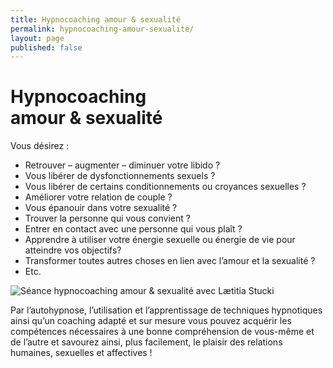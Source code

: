 ```yaml
---
title: Hypnocoaching amour & sexualité
permalink: hypnocoaching-amour-sexualite/
layout: page
published: false
---
```


# Hypnocoaching<br/>amour & sexualité

Vous désirez :

- Retrouver – augmenter – diminuer votre libido ?
- Vous libérer de dysfonctionnements sexuels ?
- Vous libérer de certains conditionnements ou croyances sexuelles ?
- Améliorer votre relation de couple ?
- Vous épanouir dans votre sexualité ?
- Trouver la personne qui vous convient ?
- Entrer en contact avec une personne qui vous plaît ?
- Apprendre à utiliser votre énergie sexuelle ou énergie de vie pour atteindre vos objectifs?
- Transformer toutes autres choses en lien avec l’amour et la sexualité ?
- Etc.

![Séance hypnocoaching amour & sexualité avec Lætitia Stucki](../images/laetitia-stucki-hypnose-004.jpg)

Par l’autohypnose, l’utilisation et l’apprentissage de techniques hypnotiques ainsi qu’un coaching adapté et sur mesure vous pouvez acquérir les compétences nécessaires à une bonne compréhension de vous-même et de l’autre et savourez ainsi, plus facilement, le plaisir des relations humaines, sexuelles et affectives !
